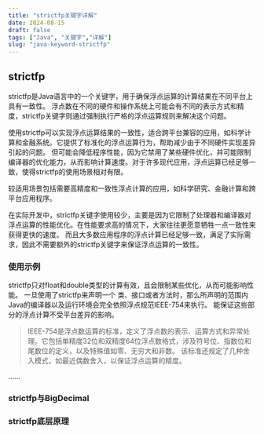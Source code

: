 ```yaml
---
title: "strictfp关键字详解"
date: 2024-08-15
draft: false
tags: ["Java", "关键字","详解"]
slug: "java-keyword-strictfp"
---
```


## strictfp
strictfp是Java语言中的一个关键字，用于确保浮点运算的计算结果在不同平台上具有一致性。
浮点数在不同的硬件和操作系统上可能会有不同的表示方式和精度，strictfp关键字则通过强制执行严格的浮点运算规则来解决这个问题。

使用strictfp可以实现浮点运算结果的一致性，适合跨平台兼容的应用，如科学计算和金融系统。它提供了标准化的浮点运算行为，帮助减少由于不同硬件实现差异引起的问题。
但可能会降低程序性能，因为它禁用了某些硬件优化，并可能限制编译器的优化能力，从而影响计算速度。对于许多现代应用，浮点运算已经足够一致，使得strictfp的使用场景相对有限。

较适用场景包括需要高精度和一致性浮点计算的应用，如科学研究、金融计算和跨平台应用程序。

在实际开发中，strictfp关键字使用较少，主要是因为它限制了处理器和编译器对浮点运算的性能优化。在性能要求高的情况下，大家往往更愿意牺牲一点一致性来获得更快的速度。
而且大多数应用程序的浮点计算已经足够一致，满足了实际需求，因此不需要额外的strictfp关键字来保证浮点运算的一致性。

### 使用示例
strictfp只对float和double类型的计算有效，且会限制某些优化，从而可能影响性能。
一旦使用了strictfp来声明一个 类、接口或者方法时，那么所声明的范围内Java的编译器以及运行环境会完全依照浮点规范IEEE-754来执行。
能保证这些部分的浮点计算不受平台差异的影响。

> IEEE-754是浮点数运算的标准，定义了浮点数的表示、运算方式和异常处理。它包括单精度32位和双精度64位浮点数格式，涉及符号位、指数位和尾数位的定义，以及特殊值如零、无穷大和非数。
该标准还规定了几种舍入模式，如最近偶数舍入，以保证浮点运算的精度。

......

### strictfp与BigDecimal


### strictfp底层原理



